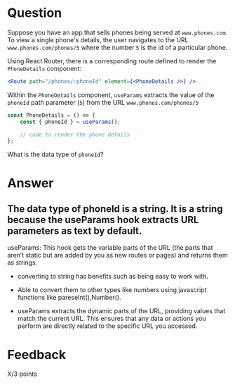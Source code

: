 # Question

Suppose you have an app that sells phones being served at `www.phones.com`. To view a single phone's details, the user navigates to the URL `www.phones.com/phones/5` where the number `5` is the id of a particular phone.

Using React Router, there is a corresponding route defined to render the `PhoneDetails` component:

```jsx
<Route path="/phones/:phoneId" element={<PhoneDetails />} />
```

Within the `PhoneDetails` component, `useParams` extracts the value of the `phoneId` path parameter (`5`) from the URL `www.phones.com/phones/5`

```jsx
const PhoneDetails = () => {
	const { phoneId } = useParams();

	// code to render the phone details
};
```

What is the data type of `phoneId`?

# Answer

## The data type of phoneId is a string. It is a string because the useParams hook extracts URL parameters as text by default.

useParams: This hook gets the variable parts of the URL (the parts that aren’t static but are added by you as new routes or pages) and returns them as strings.

- converting to string has benefits such as being easy to work with.
- Able to convert them to other types like numbers using javascript functions like pareseInt(),Number().

- useParams extracts the dynamic parts of the URL, providing values that match the current URL. This ensures that any data or actions you perform are directly related to the specific URL you accessed.

<!-- useParams

This React Router hook extracts URL parameters from the current route. Parameters are always returned as strings, regardless of their original data type in the URL. -->

# Feedback

X/3 points
